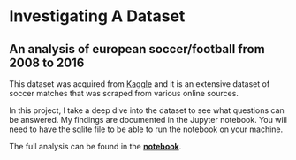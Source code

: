 # Investigating A Dataset

## An analysis of european soccer/football from 2008 to 2016

This dataset was acquired from [Kaggle](https://www.kaggle.com/datasets/hugomathien/soccer) and it is an extensive dataset of soccer matches that was scraped from various online sources.

In this project, I take a deep dive into the dataset to see what questions can be answered. My findings are documented in the Jupyter notebook.
You wiil need to have the sqlite file to be able to run the notebook on your machine.

The full analysis can be found in the **[notebook](football_analysis.ipynb)**.
